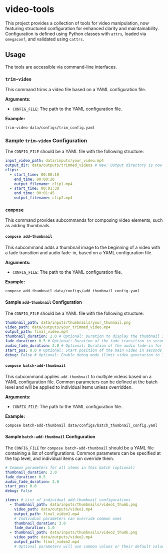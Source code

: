 # video-tools

This project provides a collection of tools for video manipulation, now featuring structured configuration for enhanced clarity and maintainability. Configuration is defined using Python classes with `attrs`, loaded via `omegaconf`, and validated using `cattrs`.

## Usage

The tools are accessible via command-line interfaces.

### `trim-video`

This command trims a video file based on a YAML configuration file.

**Arguments:**

- `CONFIG_FILE`: The path to the YAML configuration file.

**Example:**

```bash
trim-video data/configs/trim_config.yaml
```

### Sample `trim-video` Configuration

The `CONFIG_FILE` should be a YAML file with the following structure:

```yaml
input_video_path: data/inputs/your_video.mp4
output_dir: data/outputs/trimmed_videos # New: Output directory is now part of the config
clips:
  - start_time: 00:00:10
    end_time: 00:00:20
    output_filename: clip1.mp4
  - start_time: 00:01:30
    end_time: 00:01:45
    output_filename: clip2.mp4
```

### `compose`

This command provides subcommands for composing video elements, such as adding thumbnails.

#### `compose add-thumbnail`

This subcommand adds a thumbnail image to the beginning of a video with a fade transition and audio fade-in, based on a YAML configuration file.

**Arguments:**

- `CONFIG_FILE`: The path to the YAML configuration file.

**Example:**

```bash
compose add-thumbnail data/configs/add_thumbnail_config.yaml
```

#### Sample `add-thumbnail` Configuration

The `CONFIG_FILE` should be a YAML file with the following structure:

```yaml
thumbnail_path: data/inputs/thumbnails/your_thumnail.png
video_path: data/outputs/your_trimmed_video.mp4
output_path: final_video.mp4
thumbnail_duration: 2.0 # Optional: Duration to display the thumbnail in seconds (default: 2.0)
fade_duration: 0.5 # Optional: Duration of the fade transition in seconds (default: 0.5)
audio_fade_duration: 2.0 # Optional: Duration of the audio fade-in for the main video (default: 2.0)
start_pos: 0.0 # Optional: Start position of the main video in seconds (default: 0.0)
debug: False # Optional: Enable debug mode (limit video generation to 30 seconds) (default: False)
```

#### `compose batch-add-thumbnail`

This subcommand applies `add-thumbnail` to multiple videos based on a YAML configuration file. Common parameters can be defined at the batch level and will be applied to individual items unless overridden.

**Arguments:**

- `CONFIG_FILE`: The path to the YAML configuration file.

**Example:**

```bash
compose batch-add-thumbnail data/configs/batch_thumbnail_config.yaml
```

#### Sample `batch-add-thumbnail` Configuration

The `CONFIG_FILE` for `compose batch-add-thumbnail` should be a YAML file containing a list of configurations. Common parameters can be specified at the top level, and individual items can override them.

```yaml
# Common parameters for all items in this batch (optional)
thumbnail_duration: 2.0
fade_duration: 0.5
audio_fade_duration: 2.0
start_pos: 0.0
debug: False

items: # List of individual add-thumbnail configurations
  - thumbnail_path: data/inputs/thumbnails/video1_thumb.png
    video_path: data/outputs/video1.mp4
    output_path: final_video1.mp4
    # Individual parameters can override common ones
    thumbnail_duration: 3.0
    fade_duration: 1.0
  - thumbnail_path: data/inputs/thumbnails/video2_thumb.png
    video_path: data/outputs/video2.mp4
    output_path: final_video2.mp4
    # Optional parameters will use common values or their default values if not specified
```
